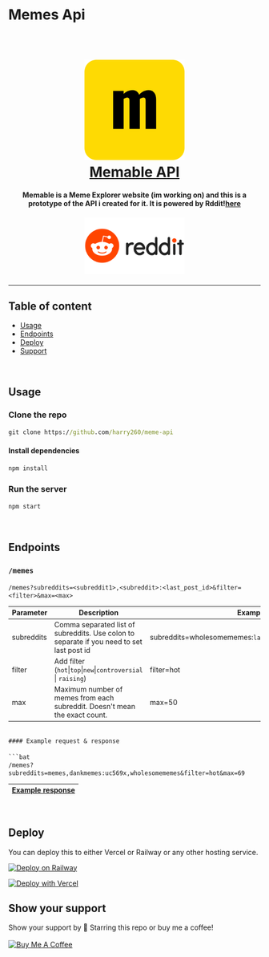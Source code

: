 # Memes Api

<h1 align="center">
   <br>
   <a href="https://bobthebot.netlify.app/">
    <img src="./public/images/icon.png" alt="Bob The Bot" width="200">
   </a>
   <br>
   <a href="https://instagram.com/dragshorts/">Memable API</a><br>
</h1>

<h4 align="center">
    Memable is a Meme Explorer website (im working on) and this is a prototype of the API i created for it. It is powered by Rddit!<a href="https://instagram.com/dragshorts/">here</a> 
</h4>

<h4 align="center">
<img src="./public/images/Reddit-Logo.png" alt="Bob The Bot" width="200">
</h4>

<hr>

## Table of content

-   [Usage](#usage)
-   [Endpoints](#endpoints)
-   [Deploy](#deploy)
-   [Support](#show-your-support)

<br>

## Usage

### Clone the repo

```bat
git clone https://github.com/harry260/meme-api
```

#### Install dependencies

```bat
npm install
```

### Run the server

```bat
npm start
```

<br>

## Endpoints

### `/memes`

```
/memes?subreddits=<subreddit1>,<subreddit>:<last_post_id>&filter=<filter>&max=<max>
```

| Parameter  | Description                                                                               | Example                                               |
| ---------- | ----------------------------------------------------------------------------------------- | ----------------------------------------------------- |
| subreddits | Comma separated list of subreddits. Use colon to separate if you need to set last post id | subreddits=wholesomememes:`lastIdLOL`,memes,dankmemes |
| filter     | Add filter (`hot`\|`top`\|`new`\|`controversial` \| `raising`)                            | filter=hot                                            |
| max        | Maximum number of memes from each subreddit. Doesn't mean the exact count.                | max=50                                                |

````

#### Example request & response

```bat
/memes?subreddits=memes,dankmemes:uc569x,wholesomememes&filter=hot&max=69
````

<a href="./example-response.json">

| Example response |
| ---------------- |

</a>
<br>

## Deploy

You can deploy this to either Vercel or Railway or any other hosting service.

[![Deploy on Railway](https://railway.app/button.svg)](https://railway.app/new/template/eG-c3u?referralCode=Xot9yF)

[![Deploy with Vercel](https://vercel.com/button)](https://vercel.com/new/clone?repository-url=https%3A%2F%2Fgithub.com%2Fharry260%2Fmeme-api&project-name=memeable-api&repo-name=meme-api-repo)

## Show your support

Show your support by 🌟 Starring this repo or buy me a coffee!
<br><br>
<a href="https://www.buymeacoffee.com/harrytom" target="_blank"><img src="https://cdn.buymeacoffee.com/buttons/v2/default-yellow.png" alt="Buy Me A Coffee" style="height: 60px !important;width: 217px !important;" ></a><br>
<br>

